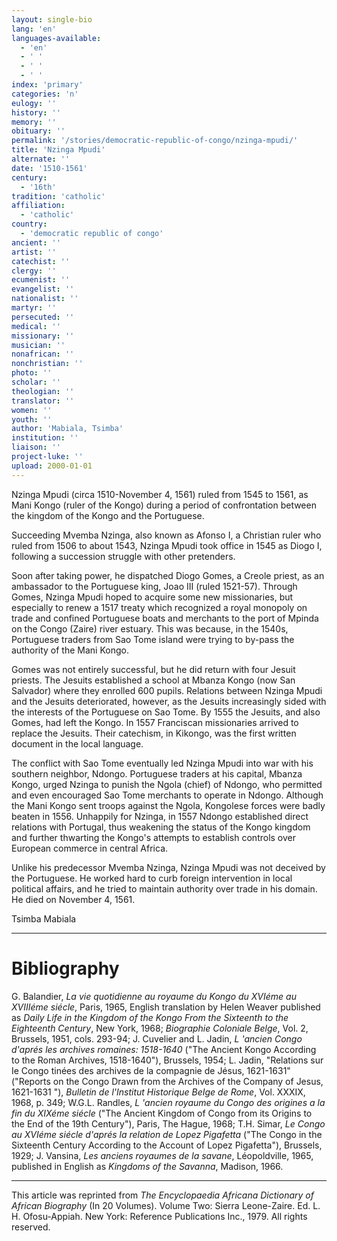 ```yaml
---
layout: single-bio
lang: 'en'
languages-available:
  - 'en'
  - ' '
  - ' '
  - ' '
index: 'primary'
categories: 'n'
eulogy: ''
history: ''
memory: ''
obituary: ''
permalink: '/stories/democratic-republic-of-congo/nzinga-mpudi/'
title: 'Nzinga Mpudi'
alternate: ''
date: '1510-1561'
century:
  - '16th'
tradition: 'catholic'
affiliation:
  - 'catholic'
country:
  - 'democratic republic of congo'
ancient: ''
artist: ''
catechist: ''
clergy: ''
ecumenist: ''
evangelist: ''
nationalist: ''
martyr: ''
persecuted: ''
medical: ''
missionary: ''
musician: ''
nonafrican: ''
nonchristian: ''
photo: ''
scholar: ''
theologian: ''
translator: ''
women: ''
youth: ''
author: 'Mabiala, Tsimba'
institution: ''
liaison: ''
project-luke: ''
upload: 2000-01-01
---
```



Nzinga Mpudi (circa 1510-November 4, 1561) ruled from 1545 to 1561, as Mani Kongo (ruler of the Kongo) during a period of confrontation between the kingdom of the Kongo and the Portuguese.

Succeeding Mvemba Nzinga, also known as Afonso I, a Christian ruler who ruled from 1506 to about 1543, Nzinga Mpudi took office in 1545 as Diogo I, following a succession struggle with other pretenders.

Soon after taking power, he dispatched Diogo Gomes, a Creole priest, as an ambassador to the Portuguese king, Joao III (ruled 1521-57). Through Gomes, Nzinga Mpudi hoped to acquire some new missionaries, but especially to renew a 1517 treaty which recognized a royal monopoly on trade and confined Portuguese boats and merchants to the port of Mpinda on the Congo (Zaire) river estuary. This was because, in the 1540s, Portuguese traders from Sao Tome island were trying to by-pass the authority of the Mani Kongo.

Gomes was not entirely successful, but he did return with four Jesuit priests. The Jesuits established a school at Mbanza Kongo (now San Salvador) where they enrolled 600 pupils. Relations between Nzinga Mpudi and the Jesuits deteriorated, however, as the Jesuits increasingly sided with the interests of the Portuguese on Sao Tome. By 1555 the Jesuits, and also Gomes, had left the Kongo. In 1557 Franciscan missionaries arrived to replace the Jesuits. Their catechism, in Kikongo, was the first written document in the local language.

The conflict with Sao Tome eventually led Nzinga Mpudi into war with his southern neighbor, Ndongo. Portuguese traders at his capital, Mbanza Kongo, urged Nzinga to punish the Ngola (chief) of Ndongo, who permitted and even encouraged Sao Tome merchants to operate in Ndongo. Although the Mani Kongo sent troops against the Ngola, Kongolese forces were badly beaten in 1556. Unhappily for Nzinga, in 1557 Ndongo established direct relations with Portugal, thus weakening the status of the Kongo kingdom and further thwarting the Kongo's attempts to establish controls over European commerce in central Africa.

Unlike his predecessor Mvemba Nzinga, Nzinga Mpudi was not deceived by the Portuguese. He worked hard to curb foreign intervention in local political affairs, and he tried to maintain authority over trade in his domain. He died on November 4, 1561.

Tsimba Mabiala

---

# Bibliography

G. Balandier, *La vie quotidienne au royaume du Kongo du XVIéme au XVIIIéme siécle*,
Paris, 1965, English translation by Helen Weaver published as *Daily Life in the Kingdom of the Kongo From the Sixteenth to the Eighteenth Century*, New York, 1968; *Biographie Coloniale Belge*, Vol. 2, Brussels, 1951, cols. 293-94; J. Cuvelier and L. Jadin, *L 'ancien Congo d'aprés les archives romaines: 1518-1640* ("The Ancient Kongo According to the Roman Archives, 1518-1640"), Brussels, 1954; L. Jadin, "Relations sur Ie Congo tinées des archives de la compagnie de Jésus, 1621-1631" ("Reports on the Congo Drawn from the Archives of the Company of Jesus, 1621-1631 "), *Bulletin de l'Institut Historique BeIge de Rome*, Vol. XXXIX, 1968, p. 349; W.G.L. Randles, *L 'ancien royaume du Congo des origines a la fin du XIXéme siécle* ("The Ancient Kingdom of Congo from its Origins to the End of the 19th Century"), Paris, The Hague, 1968; T.H. Simar, *Le Congo au XVIéme siécle d'aprés la relation de Lopez Pigafetta* ("The Congo in the Sixteenth Century According to the Account of Lopez Pigafetta"), Brussels, 1929; J. Vansina, *Les anciens royaumes de la savane*, Léopoldville, 1965, published in English as *Kingdoms of the Savanna*, Madison, 1966.

---

This article was reprinted from *The Encyclopaedia Africana Dictionary of African Biography* (In 20 Volumes). Volume Two: Sierra Leone-Zaire. Ed. L. H. Ofosu-Appiah. New York: Reference Publications Inc., 1979.  All rights reserved.